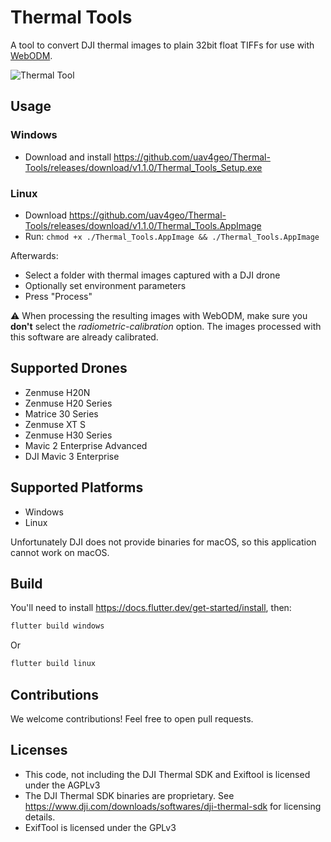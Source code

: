# Thermal Tools

A tool to convert DJI thermal images to plain 32bit float TIFFs for use with [WebODM](https://webodm.net).

![Thermal Tool](https://github.com/uav4geo/Thermal-Tools/assets/1951843/41edbc20-d779-45c3-b513-db8fdcbb5c7a)

## Usage

### Windows

 * Download and install https://github.com/uav4geo/Thermal-Tools/releases/download/v1.1.0/Thermal_Tools_Setup.exe

### Linux

 * Download https://github.com/uav4geo/Thermal-Tools/releases/download/v1.1.0/Thermal_Tools.AppImage
 * Run: `chmod +x ./Thermal_Tools.AppImage && ./Thermal_Tools.AppImage`

Afterwards:

 * Select a folder with thermal images captured with a DJI drone
 * Optionally set environment parameters
 * Press "Process"

:warning: When processing the resulting images with WebODM, make sure you **don't** select the *radiometric-calibration* option. The images processed with this software are already calibrated. 

## Supported Drones

 * Zenmuse H20N
 * Zenmuse H20 Series
 * Matrice 30 Series
 * Zenmuse XT S
 * Zenmuse H30 Series
 * Mavic 2 Enterprise Advanced
 * DJI Mavic 3 Enterprise

## Supported Platforms

 * Windows 
 * Linux

Unfortunately DJI does not provide binaries for macOS, so this application cannot work on macOS.

## Build

You'll need to install https://docs.flutter.dev/get-started/install, then:

```bash
flutter build windows
```

Or

```bash
flutter build linux
```

## Contributions

We welcome contributions! Feel free to open pull requests.

## Licenses

 - This code, not including the DJI Thermal SDK and Exiftool is licensed under the AGPLv3
 - The DJI Thermal SDK binaries are proprietary. See https://www.dji.com/downloads/softwares/dji-thermal-sdk for licensing details.
 - ExifTool is licensed under the GPLv3
